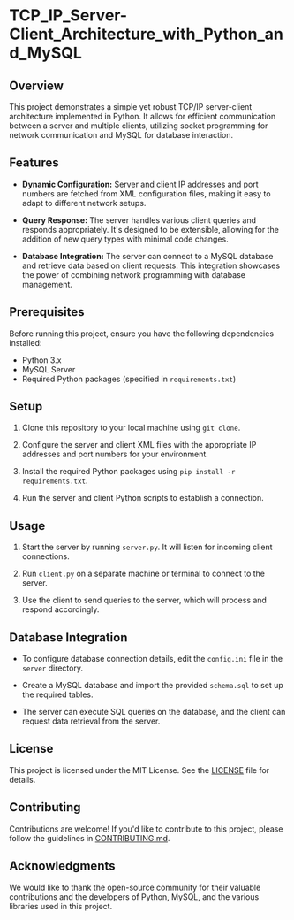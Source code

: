 # TCP_IP_Server-Client_Architecture_with_Python_and_MySQL

## Overview

This project demonstrates a simple yet robust TCP/IP server-client architecture implemented in Python. It allows for efficient communication between a server and multiple clients, utilizing socket programming for network communication and MySQL for database interaction.

## Features

- **Dynamic Configuration:** Server and client IP addresses and port numbers are fetched from XML configuration files, making it easy to adapt to different network setups.
  
- **Query Response:** The server handles various client queries and responds appropriately. It's designed to be extensible, allowing for the addition of new query types with minimal code changes.

- **Database Integration:** The server can connect to a MySQL database and retrieve data based on client requests. This integration showcases the power of combining network programming with database management.

## Prerequisites

Before running this project, ensure you have the following dependencies installed:

- Python 3.x
- MySQL Server
- Required Python packages (specified in `requirements.txt`)

## Setup

1. Clone this repository to your local machine using `git clone`.

2. Configure the server and client XML files with the appropriate IP addresses and port numbers for your environment.

3. Install the required Python packages using `pip install -r requirements.txt`.

4. Run the server and client Python scripts to establish a connection.

## Usage

1. Start the server by running `server.py`. It will listen for incoming client connections.

2. Run `client.py` on a separate machine or terminal to connect to the server.

3. Use the client to send queries to the server, which will process and respond accordingly.

## Database Integration

- To configure database connection details, edit the `config.ini` file in the `server` directory.

- Create a MySQL database and import the provided `schema.sql` to set up the required tables.

- The server can execute SQL queries on the database, and the client can request data retrieval from the server.

## License

This project is licensed under the MIT License. See the [LICENSE](LICENSE) file for details.

## Contributing

Contributions are welcome! If you'd like to contribute to this project, please follow the guidelines in [CONTRIBUTING.md](CONTRIBUTING.md).

## Acknowledgments

We would like to thank the open-source community for their valuable contributions and the developers of Python, MySQL, and the various libraries used in this project.

